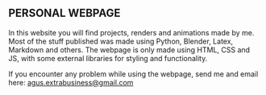 ## PERSONAL WEBPAGE

In this website you will find projects, renders and animations made by me. Most of the stuff published was made using Python, Blender, Latex, Markdown and others. 
The webpage is only made using HTML, CSS and JS, with some external libraries for styling and functionality.

If you encounter any problem while using the webpage, send me and email here: agus.extrabusiness@gmail.com
